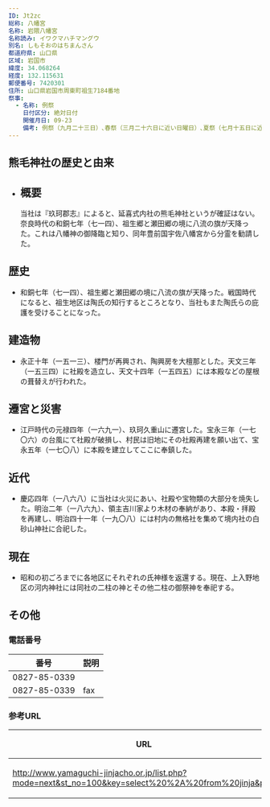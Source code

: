 ```yaml
---
ID: Jt2zc
総称: 八幡宮
名称: 岩隈八幡宮
名称読み: イワクマハチマングウ
別名: しもそおのはちまんさん
都道府県: 山口県
区域: 岩国市
緯度: 34.068264
経度: 132.115631
郵便番号: 7420301
住所: 山口県岩国市周東町祖生7184番地
祭事:
  - 名称: 例祭
    日付区分: 絶対日付
    開催月日: 09-23
    備考: 例祭（九月二十三日）､春祭（三月二十六日に近い日曜日）､夏祭（七月十五日に近い日曜日）､新嘗祭（十二月上旬の日曜日）､祈年祭（三月二十六日）
---
```


## 熊毛神社の歴史と由来

- ## 概要
  当社は『玖珂郡志』によると、延喜式内社の熊毛神社というが確証はない。奈良時代の和銅七年（七一四）、祖生郷と瀬田郷の境に八流の旗が天降った。これは八幡神の御降臨と知り、同年豊前国宇佐八幡宮から分霊を勧請した。

## 歴史

- 和銅七年（七一四）、祖生郷と瀬田郷の境に八流の旗が天降った。戦国時代になると、祖生地区は陶氏の知行するところとなり、当社もまた陶氏らの庇護を受けることになった。

## 建造物

- 永正十年（一五一三）、楼門が再興され、陶興房を大檀那とした。天文三年（一五三四）に社殿を造立し、天文十四年（一五四五）には本殿などの屋根の葺替えが行われた。

## 遷宮と災害

- 江戸時代の元禄四年（一六九一）、玖珂久重山に遷宮した。宝永三年（一七〇六）の台風にて社殿が破損し、村民は旧地にその社殿再建を願い出て、宝永五年（一七〇八）に本殿を建立してここに奉鎮した。

## 近代

- 慶応四年（一八六八）に当社は火災にあい、社殿や宝物類の大部分を焼失した。明治二年（一八六九）、領主吉川家より木材の奉納があり、本殿・拝殿を再建し、明治四十一年（一九〇八）には村内の無格社を集めて境内社の白砂山神社に合祀した。

## 現在

- 昭和の初ごろまでに各地区にそれぞれの氏神様を返還する。現在、上入野地区の河内神社には同社の二柱の神とその他二柱の御祭神を奉祀する。

## その他

### 電話番号

| 番号         | 説明 |
| ------------ | ---- |
| 0827-85-0339 |      |
| 0827-85-0339 | fax  |

### 参考URL

| URL                                                                                                  | 説明   |
| ---------------------------------------------------------------------------------------------------- | ------ |
| http://www.yamaguchi-jinjacho.or.jp/list.php?mode=next&st_no=100&key=select%20%2A%20from%20jinja&p=3 | 神社庁 |
